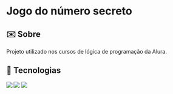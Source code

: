 <h1>Jogo do número secreto</h1>

<h2>✉️ Sobre</h2>
<p>Projeto utilizado nos cursos de lógica de programação da Alura.</p>

## 🚀 <b>Tecnologias
<div>
  <img src="https://img.shields.io/badge/HTML-239120?style=for-the-badge&logo=html5&logoColor=white">
  <img src="https://img.shields.io/badge/CSS-239120?&style=for-the-badge&logo=css3&logoColor=white">
  <img src="https://img.shields.io/badge/JavaScript-F7DF1E?style=for-the-badge&logo=javascript&logoColor=black">
</div>
